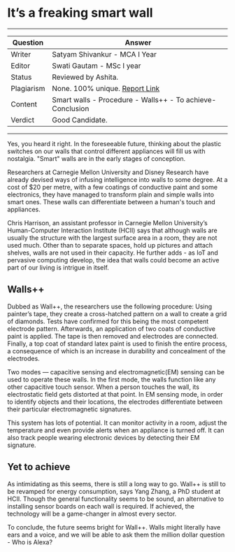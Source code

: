 # It’s a freaking smart wall

---

| Question   | Answer                                                                   |
| ---------- | ------------------------------------------------------------------------ |
| Writer     | Satyam Shivankur - MCA I Year                                            |
| Editor     | Swati Gautam - MSc I year                                                |
| Status     | Reviewed by Ashita.                                                      |
| Plagiarism | None. 100% unique. [Report Link](./plag-reports/plag-smart-walls-v1.pdf) |
| Content    | Smart walls - Procedure - Walls++ - To achieve-Conclusion                |
| Verdict    | Good Candidate.                                                          |

---

Yes, you heard it right. In the foreseeable future, thinking about the plastic switches on our walls that control different appliances will fill us with nostalgia. "Smart" walls are in the early stages of conception. 

Researchers at Carnegie Mellon University and Disney Research have already devised ways of infusing intelligence into walls to some degree. At a cost of $20 per metre, with a few coatings of conductive paint and some electronics, they have managed to transform plain and simple walls into smart ones. These walls can differentiate between a human's touch and appliances.

Chris Harrison, an assistant professor in Carnegie Mellon University’s Human-Computer Interaction Institute (HCII) says that although walls are usually the structure with the largest surface area in a room, they are not used much. Other than to separate spaces, hold up pictures and attach shelves, walls are not used in their capacity. He further adds - as IoT and pervasive computing develop, the idea that walls could become an active part of our living is intrigue in itself.

## Walls++
Dubbed as Wall++, the researchers use the following procedure: Using painter’s tape, they create a cross-hatched pattern on a wall to create a grid of diamonds. Tests have confirmed for this being the most competent electrode pattern. Afterwards, an application of two coats of conductive paint is applied. The tape is then removed and electrodes are connected. Finally,  a top coat of standard latex paint is used to finish the entire process, a consequence of which is an increase in durability and concealment of the electrodes.

Two modes — capacitive sensing and electromagnetic(EM) sensing can be used to operate these walls. In the first mode, the walls function like any other capacitive touch sensor. When a person touches the wall, its electrostatic field gets distorted at that point. In EM sensing mode, in order to identify objects and their locations, the electrodes differentiate between their particular electromagnetic signatures.

This system has lots of potential. It can monitor activity in a room, adjust the temperature and even provide alerts when an appliance is turned off. It can also track people wearing electronic devices by detecting their EM signature.

## Yet to achieve
As intimidating as this seems, there is still a long way to go. Wall++ is still to be revamped for energy consumption, says Yang Zhang, a PhD student at HCII. Though the general functionality seems to be sound, an alternative to installing sensor boards on each wall is required. If achieved, the technology will be a game-changer in almost every sector.

To conclude, the future seems bright for Wall++. Walls might literally have ears and a voice, and we will be able to ask them the million dollar question - Who is Alexa?
